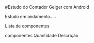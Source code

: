 #Estudo do Contador Geiger com Android

Estudo em andamento.....

Lista de componentes

componentes               Quantidade      Descrição 
